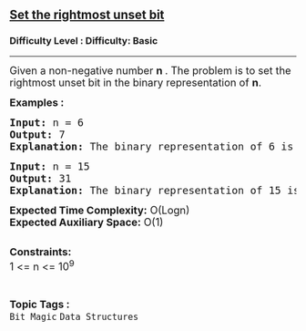 <h2><a href="https://www.geeksforgeeks.org/problems/set-the-rightmost-unset-bit4436/1">Set the rightmost unset bit</a></h2><h3>Difficulty Level : Difficulty: Basic</h3><hr><div class="problems_problem_content__Xm_eO"><p><span style="font-size: 18px;">Given a non-negative number <strong>n </strong>. The problem is to set the rightmost unset bit in the binary representation of <strong>n</strong>.</span></p>
<p><strong><span style="font-size: 18px;">Examples :</span></strong></p>
<pre style="position: relative;"><span style="font-size: 18px;"><strong>Input: </strong>n = 6</span>
<span style="font-size: 18px;"><strong>Output: </strong>7</span>
<span style="font-size: 18px;"><strong>Explanation: </strong>The binary representation of 6 is 110. After setting right most bit it becomes 111 which is 7.</span><div class="open_grepper_editor" title="Edit &amp; Save To Grepper"></div></pre>
<pre style="position: relative;"><span style="font-size: 18px;"><strong>Input: </strong>n = 15</span>
<span style="font-size: 18px;"><strong>Output: </strong>31</span>
<span style="font-size: 18px;"><strong>Explanation: </strong>The binary representation of 15 is 01111. After setting right most bit it becomes 11111 which is 31.</span><div class="open_grepper_editor" title="Edit &amp; Save To Grepper"></div></pre>
<p><span style="font-size: 18px;"><strong>Expected Time Complexity:</strong> O(Logn)<br><strong>Expected Auxiliary Space:</strong>&nbsp;O(1)</span></p>
<p><br><span style="font-size: 18px;"><strong>Constraints:</strong><br>1 &lt;= n &lt;= 10<sup>9</sup></span></p></div><br><p><span style=font-size:18px><strong>Topic Tags : </strong><br><code>Bit Magic</code>&nbsp;<code>Data Structures</code>&nbsp;